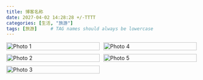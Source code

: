 ```yaml
---
title: 博客名称
date: 2027-04-02 14:28:28 +/-TTTT
categories: [生活, "旅游"]
tags: [旅游]     # TAG names should always be lowercase
---
```

<head>
    <meta charset="UTF-8">
    <meta name="viewport" content="width=device-width, initial-scale=1.0">
    <style>
        .gallery {
            column-count: 2; /* 设置列数 */
            column-gap: 10px; /* 设置列之间的间隙 */
        }
        .gallery img {
            width: 100%;
            break-inside: avoid; /* 避免图片跨列显示 */
            margin-bottom: 10px; /* 设置图片之间的间隙 */
        }
    </style>
</head>
<body>

<div class="gallery">
    <img src="https://onedrive.live.com/embed?resid=477C91427BD93A4E%21234092&authkey=%21AJgtIYxn1orhUzg&width=660" alt="Photo 1">
    <img src="https://onedrive.live.com/embed?resid=477C91427BD93A4E%21237615&authkey=%21ABZAykkt4IVZrLA&height=660" alt="Photo 2">
    <img src="https://onedrive.live.com/embed?resid=477C91427BD93A4E%21234098&authkey=%21AGyH7YGb_ntyqWQ&height=660" alt="Photo 3">
    <img src="https://onedrive.live.com/embed?resid=477C91427BD93A4E%21234090&authkey=%21AG3M_A5rHXidS3A&width=660" alt="Photo 4">
    <img src="https://onedrive.live.com/embed?resid=477C91427BD93A4E%21234101&authkey=%21AN_jhU1A9JPfknU&width=660" alt="Photo 5">
    <!-- 更多图片 -->
</div>

</body>